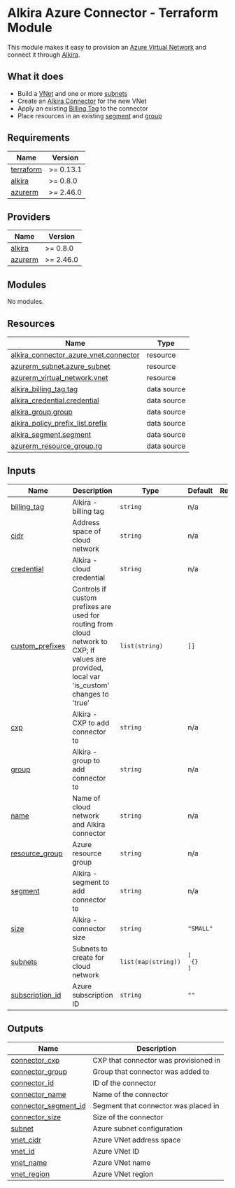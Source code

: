 # Alkira Azure Connector - Terraform Module
This module makes it easy to provision an [Azure Virtual Network](https://docs.microsoft.com/en-us/azure/virtual-network/virtual-networks-overview) and connect it through [Alkira](htts://alkira.com).

## What it does
- Build a [VNet](https://docs.microsoft.com/en-us/azure/virtual-network/virtual-networks-overview) and one or more [subnets](https://docs.microsoft.com/en-us/azure/virtual-network/network-overview#virtual-network-and-subnets)
- Create an [Alkira Connector](https://registry.terraform.io/providers/alkiranet/alkira/latest/docs/resources/connector_azure_vnet) for the new VNet
- Apply an existing [Billing Tag](https://registry.terraform.io/providers/alkiranet/alkira/latest/docs/data-sources/billing_tag) to the connector
- Place resources in an existing [segment](https://registry.terraform.io/providers/alkiranet/alkira/latest/docs/data-sources/segment) and [group](https://registry.terraform.io/providers/alkiranet/alkira/latest/docs/data-sources/group)


<!-- BEGINNING OF PRE-COMMIT-TERRAFORM DOCS HOOK -->
## Requirements

| Name | Version |
|------|---------|
| <a name="requirement_terraform"></a> [terraform](#requirement\_terraform) | >= 0.13.1 |
| <a name="requirement_alkira"></a> [alkira](#requirement\_alkira) | >= 0.8.0 |
| <a name="requirement_azurerm"></a> [azurerm](#requirement\_azurerm) | >= 2.46.0 |

## Providers

| Name | Version |
|------|---------|
| <a name="provider_alkira"></a> [alkira](#provider\_alkira) | >= 0.8.0 |
| <a name="provider_azurerm"></a> [azurerm](#provider\_azurerm) | >= 2.46.0 |

## Modules

No modules.

## Resources

| Name | Type |
|------|------|
| [alkira_connector_azure_vnet.connector](https://registry.terraform.io/providers/alkiranet/alkira/latest/docs/resources/connector_azure_vnet) | resource |
| [azurerm_subnet.azure_subnet](https://registry.terraform.io/providers/hashicorp/azurerm/latest/docs/resources/subnet) | resource |
| [azurerm_virtual_network.vnet](https://registry.terraform.io/providers/hashicorp/azurerm/latest/docs/resources/virtual_network) | resource |
| [alkira_billing_tag.tag](https://registry.terraform.io/providers/alkiranet/alkira/latest/docs/data-sources/billing_tag) | data source |
| [alkira_credential.credential](https://registry.terraform.io/providers/alkiranet/alkira/latest/docs/data-sources/credential) | data source |
| [alkira_group.group](https://registry.terraform.io/providers/alkiranet/alkira/latest/docs/data-sources/group) | data source |
| [alkira_policy_prefix_list.prefix](https://registry.terraform.io/providers/alkiranet/alkira/latest/docs/data-sources/policy_prefix_list) | data source |
| [alkira_segment.segment](https://registry.terraform.io/providers/alkiranet/alkira/latest/docs/data-sources/segment) | data source |
| [azurerm_resource_group.rg](https://registry.terraform.io/providers/hashicorp/azurerm/latest/docs/data-sources/resource_group) | data source |

## Inputs

| Name | Description | Type | Default | Required |
|------|-------------|------|---------|:--------:|
| <a name="input_billing_tag"></a> [billing\_tag](#input\_billing\_tag) | Alkira - billing tag | `string` | n/a | yes |
| <a name="input_cidr"></a> [cidr](#input\_cidr) | Address space of cloud network | `string` | n/a | yes |
| <a name="input_credential"></a> [credential](#input\_credential) | Alkira - cloud credential | `string` | n/a | yes |
| <a name="input_custom_prefixes"></a> [custom\_prefixes](#input\_custom\_prefixes) | Controls if custom prefixes are used for routing from cloud network to CXP; If values are provided, local var 'is\_custom' changes to 'true' | `list(string)` | `[]` | no |
| <a name="input_cxp"></a> [cxp](#input\_cxp) | Alkira - CXP to add connector to | `string` | n/a | yes |
| <a name="input_group"></a> [group](#input\_group) | Alkira - group to add connector to | `string` | n/a | yes |
| <a name="input_name"></a> [name](#input\_name) | Name of cloud network and Alkira connector | `string` | n/a | yes |
| <a name="input_resource_group"></a> [resource\_group](#input\_resource\_group) | Azure resource group | `string` | n/a | yes |
| <a name="input_segment"></a> [segment](#input\_segment) | Alkira - segment to add connector to | `string` | n/a | yes |
| <a name="input_size"></a> [size](#input\_size) | Alkira - connector size | `string` | `"SMALL"` | no |
| <a name="input_subnets"></a> [subnets](#input\_subnets) | Subnets to create for cloud network | `list(map(string))` | <pre>[<br>  {}<br>]</pre> | no |
| <a name="input_subscription_id"></a> [subscription\_id](#input\_subscription\_id) | Azure subscription ID | `string` | `""` | no |

## Outputs

| Name | Description |
|------|-------------|
| <a name="output_connector_cxp"></a> [connector\_cxp](#output\_connector\_cxp) | CXP that connector was provisioned in |
| <a name="output_connector_group"></a> [connector\_group](#output\_connector\_group) | Group that connector was added to |
| <a name="output_connector_id"></a> [connector\_id](#output\_connector\_id) | ID of the connector |
| <a name="output_connector_name"></a> [connector\_name](#output\_connector\_name) | Name of the connector |
| <a name="output_connector_segment_id"></a> [connector\_segment\_id](#output\_connector\_segment\_id) | Segment that connector was placed in |
| <a name="output_connector_size"></a> [connector\_size](#output\_connector\_size) | Size of the connector |
| <a name="output_subnet"></a> [subnet](#output\_subnet) | Azure subnet configuration |
| <a name="output_vnet_cidr"></a> [vnet\_cidr](#output\_vnet\_cidr) | Azure VNet address space |
| <a name="output_vnet_id"></a> [vnet\_id](#output\_vnet\_id) | Azure VNet ID |
| <a name="output_vnet_name"></a> [vnet\_name](#output\_vnet\_name) | Azure VNet name |
| <a name="output_vnet_region"></a> [vnet\_region](#output\_vnet\_region) | Azure VNet region |
<!-- END OF PRE-COMMIT-TERRAFORM DOCS HOOK -->
